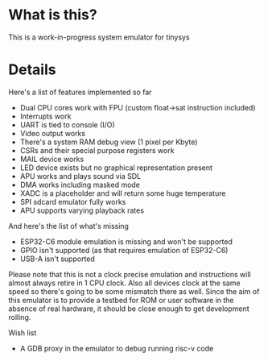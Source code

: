 # What is this?

This is a work-in-progress system emulator for tinysys

# Details

Here's a list of features implemented so far

- Dual CPU cores work with FPU (custom float->sat instruction included)
- Interrupts work
- UART is tied to console (I/O)
- Video output works
- There's a system RAM debug view (1 pixel per Kbyte)
- CSRs and their special purpose registers work
- MAIL device works
- LED device exists but no graphical representation present
- APU works and plays sound via SDL
- DMA works including masked mode
- XADC is a placeholder and will return some huge temperature
- SPI sdcard emulator fully works
- APU supports varying playback rates

And here's the list of what's missing

- ESP32-C6 module emulation is missing and won't be supported
- GPIO isn't supported (as that requires emulation of ESP32-C6)
- USB-A isn't supported

Please note that this is not a clock precise emulation and instructions will almost always retire in 1 CPU clock. Also all devices clock at the same speed so there's going to be some mismatch there as well. Since the aim of this emulator is to provide a testbed for ROM or user software in the absence of real hardware, it should be close enough to get development rolling.

Wish list

- A GDB proxy in the emulator to debug running risc-v code
